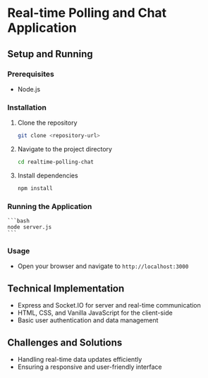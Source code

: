 # Real-time Polling and Chat Application

## Setup and Running

### Prerequisites
- Node.js

### Installation
1. Clone the repository
    ```bash
    git clone <repository-url>
    ```
2. Navigate to the project directory
    ```bash
    cd realtime-polling-chat
    ```
3. Install dependencies
    ```bash
    npm install
    ```

### Running the Application
    ```bash
    node server.js
    ```

### Usage
- Open your browser and navigate to `http://localhost:3000`

## Technical Implementation
- Express and Socket.IO for server and real-time communication
- HTML, CSS, and Vanilla JavaScript for the client-side
- Basic user authentication and data management

## Challenges and Solutions
- Handling real-time data updates efficiently
- Ensuring a responsive and user-friendly interface
